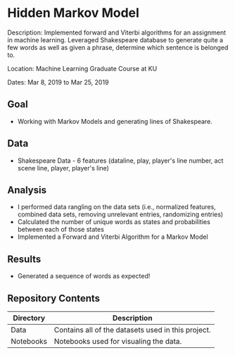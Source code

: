 
# Hidden Markov Model

Description: Implemented forward and Viterbi algorithms for an assignment in machine learning. Leveraged Shakespeare database to generate quite a few words as well as given a phrase, determine which sentence is belonged to.

Location: Machine Learning Graduate Course at KU

Dates: Mar 8, 2019 to Mar 25, 2019

## Goal
* Working with Markov Models and generating lines of Shakespeare.

## Data
* Shakespeare Data - 6 features (dataline, play, player's line number, act scene line, player, player's line)

## Analysis
* I performed data rangling on the data sets (i.e., normalized features, combined data sets, removing unrelevant entries, randomizing entries)
* Calculated the number of unique words as states and probabilities between each of those states
* Implemented a Forward and Viterbi Algorithm for a Markov Model

## Results
* Generated a sequence of words as expected!

## Repository Contents

| Directory | Description |
| --- | ----------- |
| Data | Contains all of the datasets used in this project. |
| Notebooks | Notebooks used for visualing the data. |


